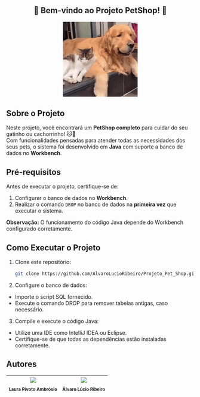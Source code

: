 # <h2 align ="center"> 🐾 Bem-vindo ao Projeto PetShop! 🐾 </h2>

<p align="center">
  <img width="200" height="200" src="catanddog.gif">
</p>

## Sobre o Projeto

Neste projeto, você encontrará um **PetShop completo** para cuidar do seu gatinho ou cachorrinho! 🐱🐶  
Com funcionalidades pensadas para atender todas as necessidades dos seus pets, o sistema foi desenvolvido em **Java** com suporte a banco de dados no **Workbench**.

## Pré-requisitos

Antes de executar o projeto, certifique-se de:

1. Configurar o banco de dados no **Workbench**.
2. Realizar o comando `DROP` no banco de dados na **primeira vez** que executar o sistema.

**Observação:** O funcionamento do código Java depende do Workbench configurado corretamente.

##  Como Executar o Projeto

1. Clone este repositório:
   ```bash
   git clone https://github.com/AlvaroLucioRibeiro/Projeto_Pet_Shop.git
   ```
 
2. Configure o banco de dados:

- Importe o script SQL fornecido.
- Execute o comando DROP para remover tabelas antigas, caso necessário.

3. Compile e execute o código Java:

- Utilize uma IDE como IntelliJ IDEA ou Eclipse.
- Certifique-se de que todas as dependências estão instaladas corretamente.

## Autores

| [<img src="https://user-images.githubusercontent.com/82482184/204530760-8f2ac98f-a1be-4034-94d8-6183ee104312.png" width=150><br><sub>Laura Pivoto Ambrósio</sub>](https://github.com/LauraPivoto)  |  [<img src="https://user-images.githubusercontent.com/82482184/204528630-236eb838-1607-4d0c-81f0-f560b625d5da.jpeg" width=150><br><sub>Álvaro Lúcio Ribeiro</sub>](https://github.com/AlvaroLucioRibeiro) |
| :---: | :---: |
